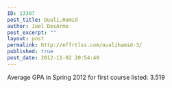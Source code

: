 ```yaml
---
ID: 13307
post_title: Ouali,Hamid
author: Joel DesArmo
post_excerpt: ""
layout: post
permalink: http://effrtlss.com/oualihamid-3/
published: true
post_date: 2012-11-02 20:54:40
---
```

<p>Average GPA in Spring 2012 for first course listed: 3.519</p>
